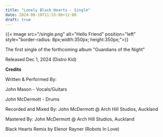 ```yaml
---
title: "Lonely Black Hearts - Single"
date: 2024-08-10T11:53:08+12:00
draft: true
---
```


{{< image src="/single.png" alt="Hello Friend" position="left" style="border-radius: 8px;width:350px; height:350px;">}}

The first single of the forthcoming album "Guardians of the Night"

Released Dec 1, 2024
(Distro Kid)

**Credits**


Written & Performed By:

John Mason - Vocals/Guitars

John McDermott - Drums

Recorded and Mixed By: John McDermott @ Arch Hill Studios, Auckland

Mastered By: John McDermott @ Arch Hill Studios, Auckland

Black Hearts Remix by Elenor Rayner (Robots In Love)





